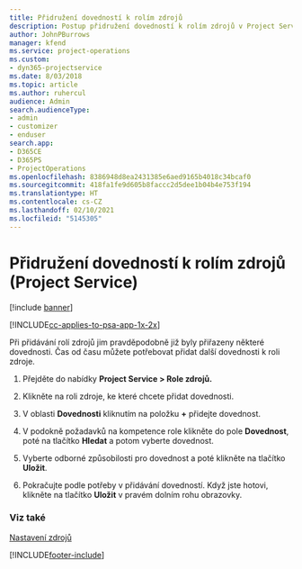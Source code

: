 ```yaml
---
title: Přidružení dovedností k rolím zdrojů
description: Postup přidružení dovedností k rolím zdrojů v Project Service
author: JohnPBurrows
manager: kfend
ms.service: project-operations
ms.custom:
- dyn365-projectservice
ms.date: 8/03/2018
ms.topic: article
ms.author: ruhercul
audience: Admin
search.audienceType:
- admin
- customizer
- enduser
search.app:
- D365CE
- D365PS
- ProjectOperations
ms.openlocfilehash: 8386948d8ea2431385e6aed9165b4018c34bcaf0
ms.sourcegitcommit: 418fa1fe9d605b8faccc2d5dee1b04b4e753f194
ms.translationtype: HT
ms.contentlocale: cs-CZ
ms.lasthandoff: 02/10/2021
ms.locfileid: "5145305"
---
```

# <a name="associate-skills-with-resource-roles-project-service"></a>Přidružení dovedností k rolím zdrojů (Project Service)

[!include [banner](../includes/psa-now-project-operations.md)]

[!INCLUDE[cc-applies-to-psa-app-1x-2x](../includes/cc-applies-to-psa-app-1x-2x.md)]

Při přidávání rolí zdrojů jim pravděpodobně již byly přiřazeny některé dovednosti. Čas od času můžete potřebovat přidat další dovednosti k roli zdroje.  
  
1.  Přejděte do nabídky **Project Service > Role zdrojů.**  
  
2.  Klikněte na roli zdroje, ke které chcete přidat dovednosti.  
  
3.  V oblasti **Dovednosti** kliknutím na položku **+** přidejte dovednost.  
  
4.  V podokně požadavků na kompetence role klikněte do pole **Dovednost**, poté na tlačítko **Hledat** a potom vyberte dovednost.  
  
5.  Vyberte odborné způsobilosti pro dovednost a poté klikněte na tlačítko **Uložit**.  
  
6.  Pokračujte podle potřeby v přidávání dovedností. Když jste hotovi, klikněte na tlačítko **Uložit** v pravém dolním rohu obrazovky.  
  
### <a name="see-also"></a>Viz také  
 [Nastavení zdrojů](../psa/set-up-resources.md)


[!INCLUDE[footer-include](../includes/footer-banner.md)]